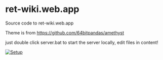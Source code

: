 # ret-wiki.web.app

Source code to ret-wiki.web.app

Theme is from https://github.com/64bitpandas/amethyst


just double click server.bat to start the server locally, edit files in content!

[![Setup](https://img.youtube.com/vi/6qgkNAF_zoI/0.jpg)](https://www.youtube.com/watch?v=6qgkNAF_zoI)